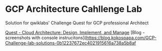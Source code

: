 # GCP Architecture Cahllenge Lab
Solution for qwiklabs' Challenge Quest for GCP professional Architect

[Quest - Cloud Architecture: Design, Implement, and Manage](https://www.qwiklabs.com/quests/124)
[Blog - screenshots with console instrucitons](https://blog.kokospapa.com/GCP-Challenge-lab-solutions-0b12237672ec4021915616a738a5b8af

